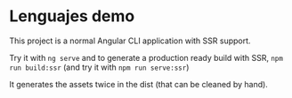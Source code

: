 # Lenguajes demo

This project is a normal Angular CLI application with SSR support.

Try it with `ng serve` and to generate a production ready build with SSR, `npm run build:ssr` (and try it with `npm run serve:ssr`)

It generates the assets twice in the dist (that can be cleaned by hand).
